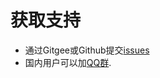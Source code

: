 # 获取支持

- 通过Gitgee或Github提交[issues](https://github.com/zhangfisher/voerka-i18n/issues)
- 国内用户可以加[QQ群](https://qm.qq.com/cgi-bin/qm/qr?k=jKyZR9KupT9Ith5ZsulB-i04OaJDkCwe&jump_from=webapi).
